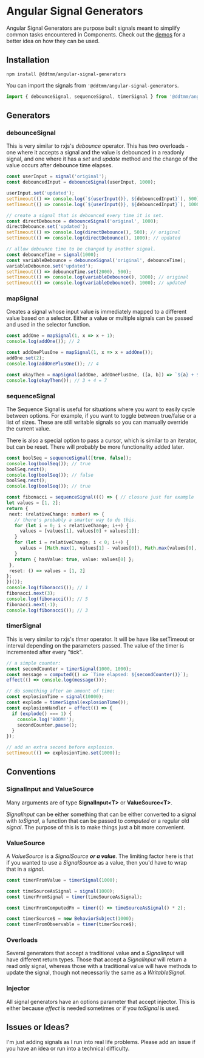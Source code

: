 # Angular Signal Generators

Angular Signal Generators are purpose built signals meant to simplify common tasks encountered in Components.
Check out the [demos](https://ddtmm.github.io/angular-signal-generators/) for a better idea on how they can be used.

## Installation

```
npm install @ddtmm/angular-signal-generators
```

You can import the signals from `'@ddtmm/angular-signal-generators`.

```ts
import { debounceSignal, sequenceSignal, timerSignal } from '@ddtmm/angular-signal-generators';
```

## Generators

### debounceSignal

This is very similar to rxjs's *debounce* operator.  This has two overloads - one where it accepts a signal and the value is debounced in a readonly signal, and one where it has a *set* and *update* method and the change of the value occurs after debounce time elapses.

```ts
const userInput = signal('original');
const debouncedInput = debounceSignal(userInput, 1000);

userInput.set('updated');
setTimeout(() => console.log(`${userInput()}, ${debouncedInput}`), 500); // updated, original
setTimeout(() => console.log(`${userInput()}, ${debouncedInput}`), 1000); // updated, updated

// create a signal that is debounced every time it is set.
const directDebounce = debounceSignal('original', 1000);
directDebounce.set('updated');
setTimeout(() => console.log(directDebounce(), 500); // original
setTimeout(() => console.log(directDebounce(), 1000); // updated

// allow debounce time to be changed by another signal.
const debounceTime = signal(1000);
const variableDebounce = debounceSignal('original', debounceTime);
variableDebounce.set('updated');
setTimeout(() => debounceTime.set(2000), 500);
setTimeout(() => console.log(variableDebounce(), 1000); // original
setTimeout(() => console.log(variableDebounce(), 1000); // updated
```

### mapSignal

Creates a signal whose input value is immediately mapped to a different value based on a selector.
Either a value or multiple signals can be passed and used in the selector function.

```ts
const addOne = mapSignal(1, x => x + 1);
console.log(addOne()); // 2

const addOnePlusOne = mapSignal(1, x => x + addOne());
addOne.set(2);
console.log(addOnePlusOne()); // 4

const okayThen = mapSignal(addOne, addOnePlusOne, ([a, b]) => `${a} + ${b} = ${a + b}`);
console.log(okayThen()); // 3 + 4 = 7
```
### sequenceSignal

The Sequence Signal is useful for situations where you want to easily cycle between options.  For example, if you want to toggle between true/false or a list of sizes.  These are still writable signals so you can manually override the current value.

There is also a special option to pass a cursor, which is similar to an iterator, but can be reset.  There will probably be more functionality added later.

 ```ts
 const boolSeq = sequenceSignal([true, false]);
 console.log(boolSeq()); // true
 boolSeq.next();
 console.log(boolSeq()); // false
 boolSeq.next();
 console.log(boolSeq()); // true

const fibonacci = sequenceSignal((() => { // closure just for example
let values = [1, 2];
return {
  next: (relativeChange: number) => {
    // there's probably a smarter way to do this.
    for (let i = 0; i < relativeChange; i++) {
      values = [values[1], values[0] + values[1]];
    }
    for (let i = relativeChange; i < 0; i++) {
      values = [Math.max(1, values[1] - values[0]), Math.max(values[0], 2)];
    }
    return { hasValue: true, value: values[0] };
  },
  reset: () => values = [1, 2]
};
})());
console.log(fibonacci()); // 1
fibonacci.next(3);
console.log(fibonacci()); // 5
fibonacci.next(-1);
console.log(fibonacci()); // 3
```

### timerSignal

This is very similar to rxjs's *timer* operator.  It will be have like setTimeout or interval depending on the parameters passed.  The value of the timer is incremented after every "tick".

```ts
// a simple counter:
const secondCounter = timerSignal(1000, 1000);
const message = computed(() => `Time elapsed: ${secondCounter()}`);
effect(() => console.log(message()));

// do something after an amount of time:
const explosionTime = signal(10000);
const explode = timerSignal(explosionTime());
const explosionHandler = effect(() => {
  if (explode() === 1) {
    console.log('BOOM!');
    secondCounter.pause();
  }
});

// add an extra second before explosion.
setTimeout(() => explosionTime.set(1000));
```

## Conventions

### SignalInput and ValueSource
Many arguments are of type **SignalInput&lt;T&gt;** or **ValueSource&lt;T&gt;**.

*SignalInput* can be either something that can be either converted to a signal with *toSignal*, a function that can be passed to *computed* or a regular old *signal*.  The purpose of this is to make things just a bit more convenient.

### ValueSource
A *ValueSource* is a *SignalSource* ***or a value***.  The limiting factor here is that if you wanted to use a *SignalSource* as a value, then you'd have to wrap that in a *signal*.

```ts
const timerFromValue = timerSignal(1000);

const timeSourceAsSignal = signal(1000);
const timerFromSignal = timer(timeSourceAsSignal);

const timerFromComputedFn = timer(() => timeSourceAsSignal() * 2);

const timerSource$ = new BehaviorSubject(1000);
const timerFromObservable = timer(timerSource$);
```
### Overloads
Several generators that accept a traditional value and a *SignalInput* will have different return types.  Those that accept a *SignalInput* will return a read only signal, whereas those with a traditional value will have methods to update the signal, though not necessarily the same as a *WritableSignal*.

### Injector
All signal generators have an options parameter that accept injector.  This is either because *effect* is needed sometimes or if you *toSignal* is used.


## Issues or Ideas?
I'm just adding signals as I run into real life problems.  Please add an issue if you have an idea or run into a technical difficulty.

